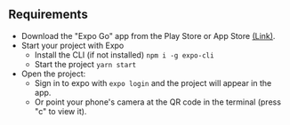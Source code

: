 ## Requirements

- Download the "Expo Go" app from the Play Store or App Store [(Link)](https://expo.dev/client).
- Start your project with Expo
  - Install the CLI (if not installed) `npm i -g expo-cli`
  - Start the project `yarn start`
- Open the project:
  - Sign in to expo with `expo login` and the project will appear in the app.
  - Or point your phone's camera at the QR code in the terminal (press "c" to view it).
